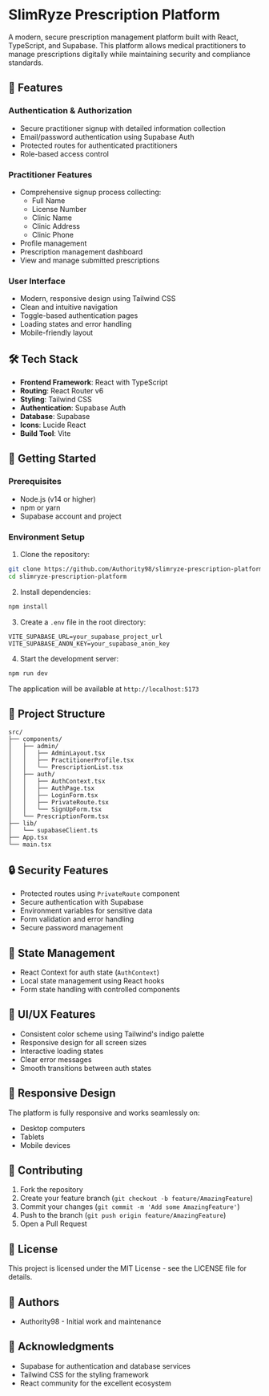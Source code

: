 # SlimRyze Prescription Platform

A modern, secure prescription management platform built with React, TypeScript, and Supabase. This platform allows medical practitioners to manage prescriptions digitally while maintaining security and compliance standards.

## 🌟 Features

### Authentication & Authorization
- Secure practitioner signup with detailed information collection
- Email/password authentication using Supabase Auth
- Protected routes for authenticated practitioners
- Role-based access control

### Practitioner Features
- Comprehensive signup process collecting:
  - Full Name
  - License Number
  - Clinic Name
  - Clinic Address
  - Clinic Phone
- Profile management
- Prescription management dashboard
- View and manage submitted prescriptions

### User Interface
- Modern, responsive design using Tailwind CSS
- Clean and intuitive navigation
- Toggle-based authentication pages
- Loading states and error handling
- Mobile-friendly layout

## 🛠️ Tech Stack

- **Frontend Framework**: React with TypeScript
- **Routing**: React Router v6
- **Styling**: Tailwind CSS
- **Authentication**: Supabase Auth
- **Database**: Supabase
- **Icons**: Lucide React
- **Build Tool**: Vite

## 🚀 Getting Started

### Prerequisites
- Node.js (v14 or higher)
- npm or yarn
- Supabase account and project

### Environment Setup
1. Clone the repository:
```bash
git clone https://github.com/Authority98/slimryze-prescription-platform.git
cd slimryze-prescription-platform
```

2. Install dependencies:
```bash
npm install
```

3. Create a `.env` file in the root directory:
```env
VITE_SUPABASE_URL=your_supabase_project_url
VITE_SUPABASE_ANON_KEY=your_supabase_anon_key
```

4. Start the development server:
```bash
npm run dev
```

The application will be available at `http://localhost:5173`

## 📁 Project Structure

```
src/
├── components/
│   ├── admin/
│   │   ├── AdminLayout.tsx
│   │   ├── PractitionerProfile.tsx
│   │   └── PrescriptionList.tsx
│   ├── auth/
│   │   ├── AuthContext.tsx
│   │   ├── AuthPage.tsx
│   │   ├── LoginForm.tsx
│   │   ├── PrivateRoute.tsx
│   │   └── SignUpForm.tsx
│   └── PrescriptionForm.tsx
├── lib/
│   └── supabaseClient.ts
├── App.tsx
└── main.tsx
```

## 🔒 Security Features

- Protected routes using `PrivateRoute` component
- Secure authentication with Supabase
- Environment variables for sensitive data
- Form validation and error handling
- Secure password management

## 🔄 State Management

- React Context for auth state (`AuthContext`)
- Local state management using React hooks
- Form state handling with controlled components

## 🎨 UI/UX Features

- Consistent color scheme using Tailwind's indigo palette
- Responsive design for all screen sizes
- Interactive loading states
- Clear error messages
- Smooth transitions between auth states

## 📱 Responsive Design

The platform is fully responsive and works seamlessly on:
- Desktop computers
- Tablets
- Mobile devices

## 🤝 Contributing

1. Fork the repository
2. Create your feature branch (`git checkout -b feature/AmazingFeature`)
3. Commit your changes (`git commit -m 'Add some AmazingFeature'`)
4. Push to the branch (`git push origin feature/AmazingFeature`)
5. Open a Pull Request

## 📄 License

This project is licensed under the MIT License - see the LICENSE file for details.

## 👥 Authors

- Authority98 - Initial work and maintenance

## 🙏 Acknowledgments

- Supabase for authentication and database services
- Tailwind CSS for the styling framework
- React community for the excellent ecosystem 